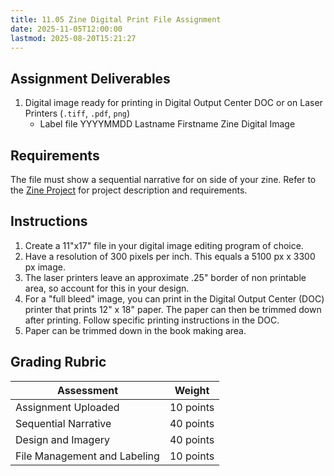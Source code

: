 ```yaml
---
title: 11.05 Zine Digital Print File Assignment
date: 2025-11-05T12:00:00
lastmod: 2025-08-20T15:21:27
---
```


## Assignment Deliverables

1. Digital image ready for printing in Digital Output Center DOC or on Laser Printers (`.tiff`, `.pdf`, `png`)
   - Label file YYYYMMDD Lastname Firstname Zine Digital Image

## Requirements

The file must show a sequential narrative for on side of your zine. Refer to the [Zine Project](../10-rephotography-critique-zine-intro/10-07-zine-assignment.md) for project description and requirements.

## Instructions

1. Create a 11"x17" file in your digital image editing program of choice.
2. Have a resolution of 300 pixels per inch. This equals a 5100 px x 3300 px image.
3. The laser printers leave an approximate .25" border of non printable area, so account for this in your design.
4. For a "full bleed" image, you can print in the Digital Output Center (DOC) printer that prints 12" x 18" paper. The paper can then be trimmed down after printing. Follow specific printing instructions in the DOC.
5. Paper can be trimmed down in the book making area.

## Grading Rubric

<div class="responsive-table-markdown">

| Assessment                   | Weight    |
| ---------------------------- | --------- |
| Assignment Uploaded          | 10 points |
| Sequential Narrative         | 40 points |
| Design and Imagery           | 40 points |
| File Management and Labeling | 10 points |

</div>
